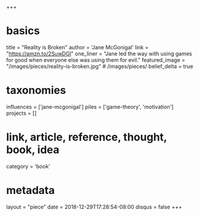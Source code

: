 +++
# basics
title     		 = "Reality is Broken"
author    		 = 'Jane McGonigal'
link      		 = "https://amzn.to/2SuwDGl"
one_liner 		 = "Jane led the way with using games for good when everyone else was using them for evil."
featured_image = "/images/pieces/reality-is-broken.jpg" # /images/pieces/
belief_delta	 = true

# taxonomies
influences		 = ['jane-mcgonigal']
piles     		 = ['game-theory', 'motivation']
projects			 = []

# link, article, reference, thought, book, idea
category  		 = 'book' 

# metadata
layout	    	 = "piece"
date      		 = 2018-12-29T17:28:54-08:00
disqus    		 = false
+++

